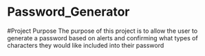 # Password_Generator

#Project Purpose
The purpose of this project is to allow the user to generate a password based on alerts and confirming what types of characters they would like included into their password
